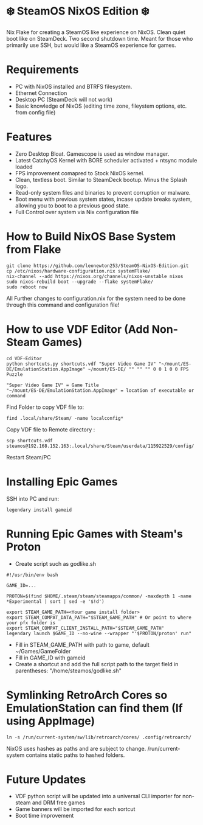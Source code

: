 # ❄️ SteamOS NixOS Edition ❄️
Nix Flake for creating a SteamOS like experience on NixOS. Clean quiet boot like on SteamDeck. Two second shutdown time. Meant for those who primarily use SSH, but would like a SteamOS experience for games.

# Requirements
* PC with NixOS installed and BTRFS filesystem.
* Ethernet Connection
* Desktop PC (SteamDeck will not work)
* Basic knowledge of NixOS (editing time zone, fileystem options, etc. from config file)

# Features
* Zero Desktop Bloat. Gamescope is used as window manager.
* Latest CatchyOS Kernel with BORE scheduler activated + ntsync module loaded
* FPS improvement comapred to Stock NixOS kernel.
* Clean, textless boot. Similar to SteamDeck bootup. Minus the Splash logo.
* Read-only system files and binaries to prevent corruption or malware.
* Boot menu with previous system states, incase update breaks system, allowing you to boot to a previous good state.
* Full Control over system via Nix configuration file


# How to Build NixOS Base System from Flake
```
git clone https://github.com/leonewton253/SteamOS-NixOS-Edition.git
cp /etc/nixos/hardware-configuration.nix systemFlake/
nix-channel --add https://nixos.org/channels/nixos-unstable nixos
sudo nixos-rebuild boot --upgrade --flake systemFlake/
sudo reboot now
```

All Further changes to configuration.nix for the system need to be done through this command and configuration file!

# How to use VDF Editor (Add Non-Steam Games)
```
cd VDF-Editor
python shortcuts.py shortcuts.vdf "Super Video Game IV" "~/mount/ES-DE/EmulationStation.AppImage" ~/mount/ES-DE/ "" "" "" 0 0 1 0 0 FPS Puzzle
```
```
"Super Video Game IV" = Game Title 
"~/mount/ES-DE/EmulationStation.AppImage" = location of executable or command
```

Find Folder to copy VDF file to:
```
find .local/share/Steam/ -name localconfig*
```
Copy VDF file to Remote directory :
```
scp shortcuts.vdf steamos@192.168.152.163:.local/share/Steam/userdata/115922529/config/
```
Restart Steam/PC

# Installing Epic Games
SSH into PC and run:
```
legendary install gameid
```

# Running Epic Games with Steam's Proton
* Create script such as godlike.sh
```
#!/usr/bin/env bash

GAME_ID=...

PROTON=$(find $HOME/.steam/steam/steamapps/common/ -maxdepth 1 -name *Experimental | sort | sed -e '$!d')

export STEAM_GAME_PATH=<Your game install folder>
export STEAM_COMPAT_DATA_PATH="$STEAM_GAME_PATH" # Or point to where your pfx folder is
export STEAM_COMPAT_CLIENT_INSTALL_PATH="$STEAM_GAME_PATH"
legendary launch $GAME_ID --no-wine --wrapper "'$PROTON/proton' run"
```
* Fill in STEAM_GAME_PATH with path to game, default ~/Games/GameFolder
* Fill in GAME_ID with gameid
* Create a shortcut and add the full script path to the target field in parentheses: "/home/steamos/godlike.sh"

# Symlinking RetroArch Cores so EmulationStation can find them (If using AppImage)
```
ln -s /run/current-system/sw/lib/retroarch/cores/ .config/retroarch/
```
NixOS uses hashes as paths and are subject to change. /run/current-system contains static paths to hashed folders. 

# Future Updates
* VDF python script will be updated into a universal CLI importer for non-steam and DRM free games
* Game banners will be imported for each sortcut
* Boot time improvement









